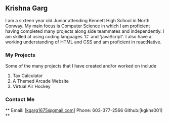## Krishna Garg

I am a sixteen year old Junior attending Kennett High School in North Conway. My main focus is Computer Science in which I am proficient having completed many projects along side teammates and independently. I am skilled at using coding languages 'C' and 'javaScript'. I also have a working understanding of HTML and CSS and am proficient in reactNative. 

### My Projects
Some of the many projects that I have created and/or worked on include 
1. Tax Calculator
2. A Themed Arcade Website
3. Virtual Air Hockey

### Contact Me
**
Email: [kgarg1675@gmail.com]
Phone: 603-377-2566
Github:[kgkhs001]
**


